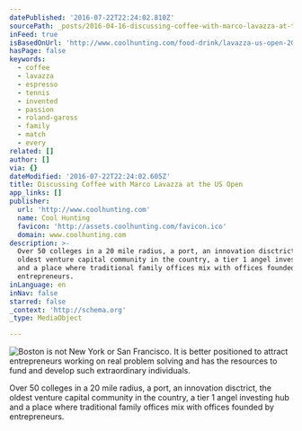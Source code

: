 ```yaml
---
datePublished: '2016-07-22T22:24:02.810Z'
sourcePath: _posts/2016-04-16-discussing-coffee-with-marco-lavazza-at-the-us-open.md
inFeed: true
isBasedOnUrl: 'http://www.coolhunting.com/food-drink/lavazza-us-open-2015'
hasPage: false
keywords:
  - coffee
  - lavazza
  - espresso
  - tennis
  - invented
  - passion
  - roland-gaross
  - family
  - match
  - every
related: []
author: []
via: {}
dateModified: '2016-07-22T22:24:02.605Z'
title: Discussing Coffee with Marco Lavazza at the US Open
app_links: []
publisher:
  url: 'http://www.coolhunting.com'
  name: Cool Hunting
  favicon: 'http://assets.coolhunting.com/favicon.ico'
  domain: www.coolhunting.com
description: >-
  Over 50 colleges in a 20 mile radius, a port, an innovation disctrict, the
  oldest venture capital community in the country, a tier 1 angel investing hub
  and a place where traditional family offices mix with offices founded by
  entrepreneurs. 
inLanguage: en
inNav: false
starred: false
_context: 'http://schema.org'
_type: MediaObject

---
```

![Boston is not New York or San Francisco. It is better positioned to attract entrepreneurs working on real problem solving and has the resources to fund and develop such extraordinary individuals. ](https://imgflo.herokuapp.com/graph/vahj1ThiexotieMo/12f858c77af8fca0bf0a7fc05ed20ab8/croprotate.jpg?cropheight=2998&cropwidth=4496&degrees=0&input=https%3A%2F%2Fthe-grid-user-content.s3-us-west-2.amazonaws.com%2F68623ae7-50bb-455c-8aaa-c04453c15699.jpg&x=0&y=0)

Over 50 colleges in a 20 mile radius, a port, an innovation disctrict, the oldest venture capital community in the country, a tier 1 angel investing hub and a place where traditional family offices mix with offices founded by entrepreneurs.